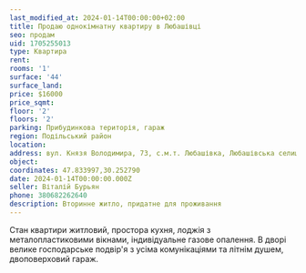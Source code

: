 ```yaml
---
last_modified_at: 2024-01-14T00:00:00+02:00
title: Продаю однокімнатну квартиру в Любашівці
seo: продам
uid: 1705255013
type: Квартира
rent:
rooms: '1'
surface: '44'
surface_land:
price: $16000
price_sqmt:
floor: '2'
floors: '2'
parking: Прибудинкова територія, гараж
region: Подільський район
location:
address: вул. Князя Володимира, 73, с.м.т. Любашівка, Любашівська селищна територіальна громада
object:
coordinates: 47.833997,30.252790
date: 2024-01-14T00:00:00.000Z
seller: Віталій Бурьян
phone: 380682262640
description: Вторинне житло, придатне для проживання
---
```


Стан квартири житловий, простора кухня, лоджія з металопластиковими вікнами, індивідуальне газове опалення. В дворі велике господарське подвір'я з усіма комунікаціями та літнім душем, двоповерховий гараж.
